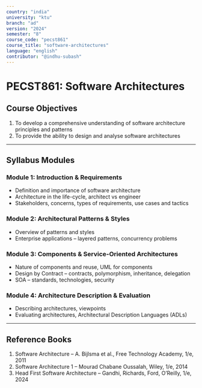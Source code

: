 ```yaml
---
country: "india"
university: "ktu"
branch: "ad"
version: "2024"
semester: "8"
course_code: "pecst861"
course_title: "software-architectures"
language: "english"
contributor: "@indhu-subash"
---
```


# PECST861: Software Architectures  

## Course Objectives
1. To develop a comprehensive understanding of software architecture principles and patterns  
2. To provide the ability to design and analyse software architectures  

---

## Syllabus Modules

### Module 1: Introduction & Requirements
- Definition and importance of software architecture  
- Architecture in the life-cycle, architect vs engineer  
- Stakeholders, concerns, types of requirements, use cases and tactics  

### Module 2: Architectural Patterns & Styles
- Overview of patterns and styles  
- Enterprise applications – layered patterns, concurrency problems  

### Module 3: Components & Service-Oriented Architectures
- Nature of components and reuse, UML for components  
- Design by Contract – contracts, polymorphism, inheritance, delegation  
- SOA – standards, technologies, security  

### Module 4: Architecture Description & Evaluation
- Describing architectures, viewpoints  
- Evaluating architectures, Architectural Description Languages (ADLs)  

---

## Reference Books
1. Software Architecture – A. Bijlsma et al., Free Technology Academy, 1/e, 2011  
2. Software Architecture 1 – Mourad Chabane Oussalah, Wiley, 1/e, 2014  
3. Head First Software Architecture – Gandhi, Richards, Ford, O’Reilly, 1/e, 2024
